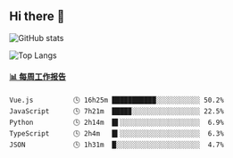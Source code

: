 ## Hi there 👋

![GitHub stats](https://github-readme-stats.orilight.top/api?username=orilights)

![Top Langs](https://github-readme-stats.orilight.top/api/top-langs/?username=orilights&layout=compact)

<!-- waka-box start -->
#### <a href="https://gist.github.com/92c8d5b388768c10efcba86e82b7c4fb" target="_blank">📊 每周工作报告</a>
```text
Vue.js          🕓 16h25m ███████████░░░░░░░░░░░ 50.2%
JavaScript      🕓 7h21m  ████▉░░░░░░░░░░░░░░░░░ 22.5%
Python          🕓 2h14m  █▌░░░░░░░░░░░░░░░░░░░░  6.9%
TypeScript      🕓 2h4m   █▍░░░░░░░░░░░░░░░░░░░░  6.3%
JSON            🕓 1h31m  █░░░░░░░░░░░░░░░░░░░░░  4.7%
```
<!-- Powered by https://github.com/journey-ad/waka-box-go . -->
<!-- waka-box end -->
